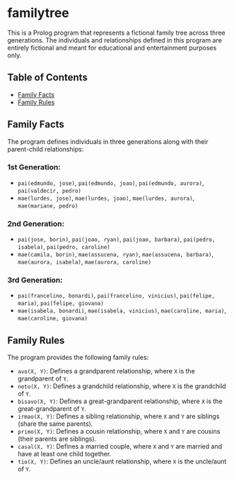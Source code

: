 # familytree

This is a Prolog program that represents a fictional family tree across three generations. The individuals and relationships defined in this program are entirely fictional and meant for educational and entertainment purposes only.

## Table of Contents
- [Family Facts](#family-facts)
- [Family Rules](#family-rules)

## Family Facts

The program defines individuals in three generations along with their parent-child relationships:

### 1st Generation:
- `pai(edmundo, jose)`, `pai(edmundo, joao)`, `pai(edmundo, aurora)`, `pai(valdecir, pedro)`
- `mae(lurdes, jose)`, `mae(lurdes, joao)`, `mae(lurdes, aurora)`, `mae(mariane, pedro)`

### 2nd Generation:
- `pai(jose, borin)`, `pai(joao, ryan)`, `pai(joao, barbara)`, `pai(pedro, isabela)`, `pai(pedro, caroline)`
- `mae(camila, borin)`, `mae(assucena, ryan)`, `mae(assucena, barbara)`, `mae(aurora, isabela)`, `mae(aurora, caroline)`

### 3rd Generation:
- `pai(francelino, bonardi)`, `pai(francelino, vinicius)`, `pai(felipe, maria)`, `pai(felipe, giovana)`
- `mae(isabela, bonardi)`, `mae(isabela, vinicius)`, `mae(caroline, maria)`, `mae(caroline, giovana)`

## Family Rules

The program provides the following family rules:

- `avo(X, Y)`: Defines a grandparent relationship, where `X` is the grandparent of `Y`.
- `neto(X, Y)`: Defines a grandchild relationship, where `X` is the grandchild of `Y`.
- `bisavo(X, Y)`: Defines a great-grandparent relationship, where `X` is the great-grandparent of `Y`.
- `irmao(X, Y)`: Defines a sibling relationship, where `X` and `Y` are siblings (share the same parents).
- `primo(X, Y)`: Defines a cousin relationship, where `X` and `Y` are cousins (their parents are siblings).
- `casal(X, Y)`: Defines a married couple, where `X` and `Y` are married and have at least one child together.
- `tio(X, Y)`: Defines an uncle/aunt relationship, where `X` is the uncle/aunt of `Y`.